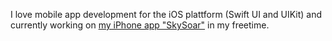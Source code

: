 I love mobile app development for the iOS plattform (Swift UI and UIKit) and currently working on [my iPhone app "SkySoar"](https://github.com/jonasclick/Trainingsbarometer) in my freetime.


<!---
jonasclick/jonasclick is a ✨ special ✨ repository because its `README.md` (this file) appears on your GitHub profile.
You can click the Preview link to take a look at your changes.
--->
